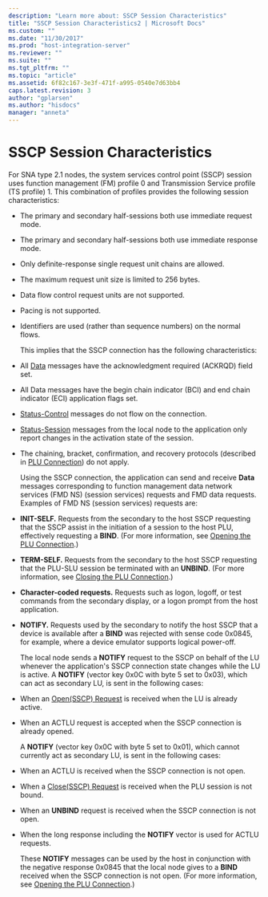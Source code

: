 ```yaml
---
description: "Learn more about: SSCP Session Characteristics"
title: "SSCP Session Characteristics2 | Microsoft Docs"
ms.custom: ""
ms.date: "11/30/2017"
ms.prod: "host-integration-server"
ms.reviewer: ""
ms.suite: ""
ms.tgt_pltfrm: ""
ms.topic: "article"
ms.assetid: 6f82c167-3e3f-471f-a995-0540e7d63bb4
caps.latest.revision: 3
author: "gplarsen"
ms.author: "hisdocs"
manager: "anneta"
---
```

# SSCP Session Characteristics
For SNA type 2.1 nodes, the system services control point (SSCP) session uses function management (FM) profile 0 and Transmission Service profile (TS profile) 1. This combination of profiles provides the following session characteristics:  
  
- The primary and secondary half-sessions both use immediate request mode.  
  
- The primary and secondary half-sessions both use immediate response mode.  
  
- Only definite-response single request unit chains are allowed.  
  
- The maximum request unit size is limited to 256 bytes.  
  
- Data flow control request units are not supported.  
  
- Pacing is not supported.  
  
- Identifiers are used (rather than sequence numbers) on the normal flows.  
  
  This implies that the SSCP connection has the following characteristics:  
  
- All [Data](./data1.md) messages have the acknowledgment required (ACKRQD) field set.  
  
- All Data messages have the begin chain indicator (BCI) and end chain indicator (ECI) application flags set.  
  
- [Status-Control](./status-control1.md) messages do not flow on the connection.  
  
- [Status-Session](./status-session2.md) messages from the local node to the application only report changes in the activation state of the session.  
  
- The chaining, bracket, confirmation, and recovery protocols (described in [PLU Connection](../core/plu-connection2.md)) do not apply.  
  
  Using the SSCP connection, the application can send and receive **Data** messages corresponding to function management data network services (FMD NS) (session services) requests and FMD data requests. Examples of FMD NS (session services) requests are:  
  
- **INIT-SELF.** Requests from the secondary to the host SSCP requesting that the SSCP assist in the initiation of a session to the host PLU, effectively requesting a **BIND**. (For more information, see [Opening the PLU Connection](../core/opening-the-plu-connection1.md).)  
  
- **TERM-SELF.** Requests from the secondary to the host SSCP requesting that the PLU-SLU session be terminated with an **UNBIND**. (For more information, see [Closing the PLU Connection](../core/closing-the-plu-connection1.md).)  
  
- **Character-coded requests.** Requests such as logon, logoff, or test commands from the secondary display, or a logon prompt from the host application.  
  
- **NOTIFY.** Requests used by the secondary to notify the host SSCP that a device is available after a **BIND** was rejected with sense code 0x0845, for example, where a device emulator supports logical power-off.  
  
  The local node sends a **NOTIFY** request to the SSCP on behalf of the LU whenever the application's SSCP connection state changes while the LU is active. A **NOTIFY** (vector key 0x0C with byte 5 set to 0x03), which can act as secondary LU, is sent in the following cases:  
  
- When an [Open(SSCP) Request](./open-sscp-request2.md) is received when the LU is already active.  
  
- When an ACTLU request is accepted when the SSCP connection is already opened.  
  
  A **NOTIFY** (vector key 0x0C with byte 5 set to 0x01), which cannot currently act as secondary LU, is sent in the following cases:  
  
- When an ACTLU is received when the SSCP connection is not open.  
  
- When a [Close(SSCP) Request](./close-sscp-request2.md) is received when the PLU session is not bound.  
  
- When an **UNBIND** request is received when the SSCP connection is not open.  
  
- When the long response including the **NOTIFY** vector is used for ACTLU requests.  
  
  These **NOTIFY** messages can be used by the host in conjunction with the negative response 0x0845 that the local node gives to a **BIND** received when the SSCP connection is not open. (For more information, see [Opening the PLU Connection](../core/opening-the-plu-connection1.md).)
